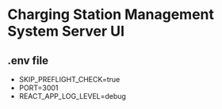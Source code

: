 # Charging Station Management System Server UI

## .env file

- SKIP_PREFLIGHT_CHECK=true
- PORT=3001
- REACT_APP_LOG_LEVEL=debug
